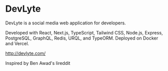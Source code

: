 # DevLyte
DevLyte is a social media web application for developers.

Developed with React, Next.js, TypeScript, Tailwind CSS, Node.js, Express, PostgreSQL, GraphQL, Redis, URQL, and TypeORM. Deployed on Docker and Vercel.

http://devlyte.com/

Inspired by Ben Awad's lireddit
